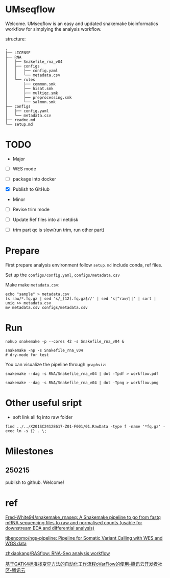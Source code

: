 # UMseqflow

Welcome. UMseqflow is an easy and updated snakemake bioinformatics workflow for simplying the analysis workflow.



structure:

```
.
├── LICENSE
├── RNA
│   ├── Snakefile_rna_v04
│   ├── configs
│   │   ├── config.yaml
│   │   └── metadata.csv
│   └── rules
│       ├── common.smk
│       ├── hisat.smk
│       ├── multiqc.smk
│       ├── preprocessing.smk
│       └── salmon.smk
├── configs
│   ├── config.yaml
│   └── metadata.csv
├── readme.md
└── setup.md
```



# TODO

- Major

- [ ] WES mode
- [ ] package into docker
- [x]  Publish to GitHub



- Minor

- [ ] Revise trim mode
- [ ] Update Ref files into ali netdisk
- [ ] trim part qc is slow(run trim, run other part)



# Prepare

First prepare analysis environment follow `setup.md` include conda, ref files.



Set up the `configs/config.yaml`, `configs/metadata.csv`



Make make `metadata.csv`: 

```
echo "sample" > metadata.csv
ls raw/*.fq.gz | sed 's/_[12].fq.gz$//' | sed 's|^raw/||' | sort | uniq >> metadata.csv
mv metadata.csv configs/metadata.csv
```



# Run

```
nohup snakemake -p --cores 42 -s Snakefile_rna_v04 &

snakemake -np -s Snakefile_rna_v04
# dry-mode for test
```



You can visualize the pipeline through `graphviz`:

```
snakemake --dag -s RNA/Snakefile_rna_v04 | dot -Tpdf > workflow.pdf

snakemake --dag -s RNA/Snakefile_rna_v04 | dot -Tpng > workflow.png
```





# Other useful sript

- soft link all fq into raw folder

```
find ../../X201SC24128617-Z01-F001/01.RawData -type f -name '*fq.gz' -exec ln -s {} . \;
```



# Milestones

## 250215

publish to github. Welcome!



# ref

[Fred-White94/snakemake_rnaseq: A Snakemake pipeline to go from fastq mRNA sequencing files to raw and normalised counts (usable for downstream EDA and differential analysis)](https://github.com/Fred-White94/snakemake_rnaseq)

[tjbencomo/ngs-pipeline: Pipeline for Somatic Variant Calling with WES and WGS data](https://github.com/tjbencomo/ngs-pipeline)

[zhxiaokang/RASflow: RNA-Seq analysis workflow](https://github.com/zhxiaokang/RASflow)

[基于GATK4标准找变异方法的自动化工作流程oVarFlow的使用-腾讯云开发者社区-腾讯云](https://cloud.tencent.com/developer/article/2032022)
